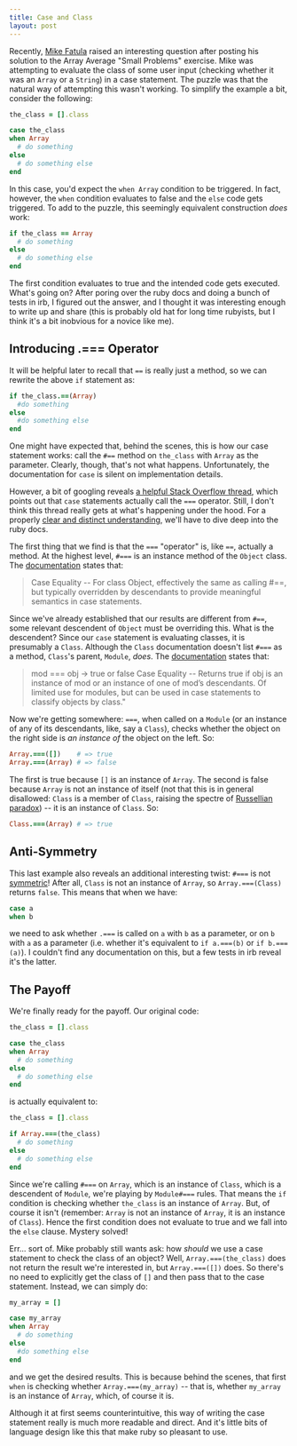 ```yaml
---
title: Case and Class
layout: post
---
```


Recently, [Mike Fatula](https://launchschool.com/users/0a7bff73) raised an interesting question after posting his solution to the Array Average "Small Problems" exercise. Mike was attempting to evaluate the class of some user input (checking whether it was an `Array` or a `String`) in a case statement. The puzzle was that the natural way of attempting this wasn't working. To simplify the example a bit, consider the following:

```ruby
the_class = [].class

case the_class
when Array
  # do something
else
  # do something else
end
```

In this case, you'd expect the `when Array` condition to be triggered. In fact, however, the `when` condition evaluates to false and the `else` code gets triggered. To add to the puzzle, this seemingly equivalent construction _does_ work:

```ruby
if the_class == Array
  # do something
else
  # do something else
end
```

The first condition evaluates to true and the intended code gets executed. What's going on? After poring over the ruby docs and doing a bunch of tests in irb, I figured out the answer, and I thought it was interesting enough to write up and share (this is probably old hat for long time rubyists, but I think it's a bit inobvious for a novice like me).

## Introducing .=== Operator

It will be helpful later to recall that `==` is really just a method, so we can rewrite the above `if` statement as:

```ruby
if the_class.==(Array)
  #do something
else
  #do something else
end
```

One might have expected that, behind the scenes, this is how our case statement works: call the `#==` method on `the_class` with `Array` as the parameter. Clearly, though, that's not what happens. Unfortunately, the documentation for `case` is silent on implementation details. 

However, a bit of googling reveals [a helpful Stack Overflow thread](https://stackoverflow.com/questions/3801469/how-to-catch-errnoeconnreset-class-in-case-when), which points out that `case` statements actually call the `===` operator. Still, I don't think this thread really gets at what's happening under the hood. For a properly [clear and distinct understanding](https://plato.stanford.edu/entries/descartes-epistemology/#5.1), we'll have to dive deep into the ruby docs.

The first thing that we find is that the `===` "operator" is, like `==`, actually a method. At the highest level, `#===` is an instance method of the `Object` class. The [documentation](http://ruby-doc.org/core-2.4.1/Object.html#method-i-3D-3D-3D) states that:

> Case Equality -- For class Object, effectively the same as calling #==, but typically overridden by descendants to provide meaningful semantics in case statements.

Since we've already established that our results are different from `#==`, some relevant descendent  of `Object` must be overriding this. What is the descendent? Since our `case` statement is evaluating classes, it is presumably a `Class`. Although the `Class` documentation doesn't list `#===` as a method, `Class`'s parent, `Module`, _does_. The [documentation](http://ruby-doc.org/core-2.4.1/Module.html#method-i-3D-3D-3D) states that:

> mod === obj → true or false
> Case Equality -- Returns true if obj is an instance of mod or an instance of one of mod’s descendants. Of limited use for modules, but can be used in case statements to classify objects by class."

Now we're getting somewhere: `===`, when called on a `Module` (or an instance of any of its descendants, like, say a `Class`), checks whether the object on the right side is _an instance of_ the object on the left. So:

```ruby
Array.===([])    # => true
Array.===(Array) # => false
```

The first is true because `[]` is an instance of `Array`. The second is false because `Array` is not an instance of itself (not that this is in general disallowed: `Class` is a member of `Class`, raising the spectre of [Russellian paradox](https://en.wikipedia.org/wiki/Russell%27s_paradox)) -- it is an instance of `Class`. So:

```ruby
Class.===(Array) # => true
```

## Anti-Symmetry

This last example also reveals an additional interesting twist: `#===` is not [symmetric](https://en.wikipedia.org/wiki/Symmetric_relation)! After all, `Class` is not an instance of `Array`, so `Array.===(Class)` returns `false`. This means that when we have:

```ruby
case a
when b
```

we need to ask whether `.===` is called on `a` with `b` as a parameter, or on `b` with `a` as a parameter (i.e. whether it's equivalent to `if a.===(b)` or `if b.===(a)`). I couldn't find any documentation on this, but a few tests in irb reveal it's the latter.

## The Payoff

We're finally ready for the payoff. Our original code:

```ruby
the_class = [].class

case the_class
when Array
  # do something
else
  # do something else
end
```
is actually equivalent to:
```ruby
the_class = [].class

if Array.===(the_class)
  # do something
else
  # do something else
end
```
Since we're calling `#===` on `Array`, which is an instance of `Class`, which is a descendent of `Module`, we're playing by `Module#===` rules. That means the `if` condition is checking whether `the_class` is an instance of `Array`. But, of course it isn't (remember: `Array` is not an instance of `Array`, it is an instance of `Class`). Hence the first condition does not evaluate to true and we fall into the `else` clause. Mystery solved! 

Err... sort of. Mike probably still wants ask: how _should_ we use a case statement to check the class of an object? Well, `Array.===(the_class)` does not return the result we're interested in, but `Array.===([])` does. So there's no need to explicitly get the class of `[]` and then pass that to the case statement. Instead, we can simply do:

```ruby
my_array = []

case my_array
when Array
  # do something
else
  #do something else
end
```
and we get the desired results. This is because behind the scenes, that first `when` is checking whether `Array.===(my_array)` -- that is, whether `my_array` is an instance of `Array`, which, of course it is.

Although it at first seems counterintuitive, this way of writing the case statement really is much more readable and direct. And it's little bits of language design like this that make ruby so pleasant to use.